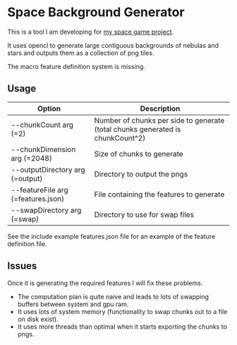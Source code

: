 # Space Background Generator

This is a tool I am developing for [my space game project](https://github.com/floomby/SpaceGame).

It uses opencl to generate large contiguous backgrounds of nebulas and stars and outputs them as a collection of png tiles.

The macro feature definition system is missing.

## Usage

| Option | Description |
|--------|-------------|
| --chunkCount arg (=2) | Number of chunks per side to generate (total chunks generated is chunkCount^2) |
| --chunkDimension arg (=2048) | Size of chunks to generate |
| --outputDirectory arg (=output) | Directory to output the pngs |
| --featureFile arg (=features.json) | File containing the features to generate |
| --swapDirectory arg (=swap) | Directory to use for swap files |

See the include example features.json file for an example of the feature definition file.

## Issues

Once it is generating the required features I will fix these problems.

* The computation plan is quite naive and leads to lots of swapping buffers between system and gpu ram.
* It uses lots of system memory (functionality to swap chunks out to a file on disk exist).
* It uses more threads than optimal when it starts exporting the chunks to pngs.

